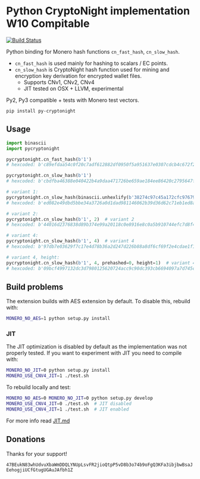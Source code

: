 # Python CryptoNight implementation W10 Compitable

[![Build Status](https://travis-ci.org/ph4r05/py-cryptonight.svg?branch=master)](https://travis-ci.org/ph4r05/py-cryptonight)

Python binding for Monero hash functions `cn_fast_hash`, `cn_slow_hash`.

- `cn_fast_hash` is used mainly for hashing to scalars / EC points.
- `cn_slow_hash` is CryptoNight hash function used for mining and encryption key derivation for encrypted wallet
files.
  - Supports CNv1, CNv2, CNv4
  - JIT tested on OSX + LLVM, experimental

Py2, Py3 compatible + tests with Monero test vectors.

```
pip install py-cryptonight
```

## Usage

```python
import binascii
import pycryptonight

pycryptonight.cn_fast_hash(b'1')
# hexcoded: b'c89efdaa54c0f20c7adf612882df0950f5a951637e0307cdcb4c672f298b8bc6

pycryptonight.cn_slow_hash(b'1')
# hexcoded: b'cbdfba46388e040422b4a9daa471726be659ae184ee86420c2795647f0b301d5

# variant 1:
pycryptonight.cn_slow_hash(binascii.unhexlify(b'38274c97c45a172cfc97679870422e3a1ab0784960c60514d816271415c306ee3a3ed1a77e31f6a885c3cb'), 1)  # variant 1
# hexcoded: b'ed082e49dbd5bbe34a3726a0d1dad981146062b39d36d62c71eb1ed8ab49459b

# variant 2:
pycryptonight.cn_slow_hash(b'1', 2)  # variant 2
# hexcoded: b'44016d2376838d89b374e99a20118c0e8916e8c0a5b910744efc7d8f426509ca

# variant 4:
pycryptonight.cn_slow_hash(b'1', 4)  # variant 4
# hexcoded: b'97db7e03629f7c17e4d78b36a2d247d226b88a8df6cf69f2e4cdae1f1b706b4a

# variant 4, height:
pycryptonight.cn_slow_hash(b'1', 4, prehashed=0, height=1)  # variant 4, height 1
# hexcoded: b'09bcf4997132dc3d7980125620724acc9c90dc393cb6694097a7d745c57b6b5b
```

## Build problems

The extension builds with AES extension by default. To disable this, rebuild with:

```bash
MONERO_NO_AES=1 python setup.py install
```

### JIT

The JIT optimization is disabled by default as the implementation was not properly tested.
If you want to experiment with JIT you need to compile with:

```bash
MONERO_NO_JIT=0 python setup.py install
MONERO_USE_CNV4_JIT=1 ./test.sh
```

To rebuild locally and test:

```bash
MONERO_NO_AES=0 MONERO_NO_JIT=0 python setup.py develop
MONERO_USE_CNV4_JIT=0 ./test.sh  # JIT disabled
MONERO_USE_CNV4_JIT=1 ./test.sh  # JIT enabled
```

For more info read [JIT.md](JIT.md)

## Donations
Thanks for your support!

`47BEukN83whUdvuXbaWmDDQLYNUpLsvFR2jioQtpP5vD8b3o74b9oFgQ3KFa3ibjbwBsaJEehogjiUCfGtugUGAuJAfbh1Z`
